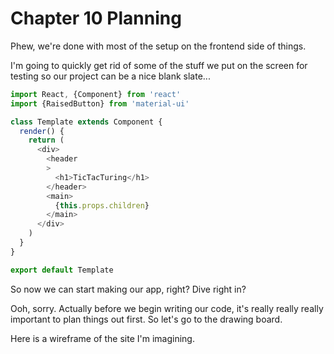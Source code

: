 # Chapter 10 Planning

Phew, we're done with most of the setup on the frontend side of things.

I'm going to quickly get rid of some of the stuff we put on the screen for testing so our project can be a nice blank slate...


```javascript
import React, {Component} from 'react'
import {RaisedButton} from 'material-ui'

class Template extends Component {
  render() {
    return (
      <div>
        <header
        >
          <h1>TicTacTuring</h1>
        </header>
        <main>
          {this.props.children}
        </main>
      </div>
    )
  }
}

export default Template
```

So now we can start making our app, right? Dive right in?

Ooh, sorry. Actually before we begin writing our code, it's really really really important to plan things out first. So let's go to the drawing board.

Here is a wireframe of the site I'm imagining.
